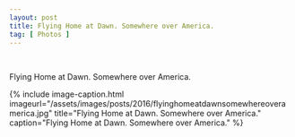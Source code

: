 ```yaml
---
layout: post
title: Flying Home at Dawn. Somewhere over America.
tag: [ Photos ]
---
```


<br/>

Flying Home at Dawn. Somewhere over America.

{% include image-caption.html imageurl="/assets/images/posts/2016/flyinghomeatdawnsomewhereoveramerica.jpg" title="Flying Home at Dawn. Somewhere over America." caption="Flying Home at Dawn. Somewhere over America." %}

<br/>
